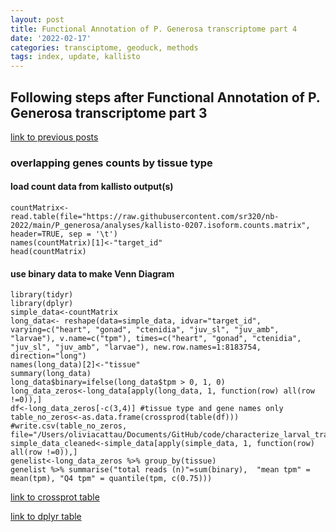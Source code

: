```yaml
---
layout: post
title: Functional Annotation of P. Generosa transcriptome part 4
date: '2022-02-17'
categories: transciptome, geoduck, methods
tags: index, update, kallisto
---
```


## Following steps after Functional Annotation of P. Generosa transcriptome part 3
[link to previous posts](https://github.com/ocattau/notebook-2/blob/master/_posts/2022-02-08-FA3_inspecting_pgenerosa_transcriptome.md)


### overlapping genes counts by tissue type

#### load count data from kallisto output(s)
```{r}
countMatrix<-read.table(file="https://raw.githubusercontent.com/sr320/nb-2022/main/P_generosa/analyses/kallisto-0207.isoform.counts.matrix", header=TRUE, sep = '\t')
names(countMatrix)[1]<-"target_id"
head(countMatrix)
```

#### use binary data to make Venn Diagram
```{r}
library(tidyr)
library(dplyr)
simple_data<-countMatrix
long_data<- reshape(data=simple_data, idvar="target_id", varying=c("heart", "gonad", "ctenidia", "juv_sl", "juv_amb", "larvae"), v.name=c("tpm"), times=c("heart", "gonad", "ctenidia", "juv_sl", "juv_amb", "larvae"), new.row.names=1:8183754, direction="long")
names(long_data)[2]<-"tissue"
summary(long_data)
long_data$binary=ifelse(long_data$tpm > 0, 1, 0)
long_data_zeros<-long_data[apply(long_data, 1, function(row) all(row !=0)),]
df<-long_data_zeros[-c(3,4)] #tissue type and gene names only
table_no_zeros<-as.data.frame(crossprod(table(df)))
#write.csv(table_no_zeros, file="/Users/oliviacattau/Documents/GitHub/code/characterize_larval_transciptome/pgenerosa_table_no_zeros.tab")
simple_data_cleaned<-simple_data[apply(simple_data, 1, function(row) all(row !=0)),]
genelist<-long_data_zeros %>% group_by(tissue)
genelist %>% summarise("total reads (n)"=sum(binary),  "mean tpm" = mean(tpm), "Q4 tpm" = quantile(tpm, c(0.75)))
```

[link to crossprot table](https://raw.githubusercontent.com/ocattau/code/main/characterize_larval_transciptome/pgenerosa_table_no_zeros.tab) 

[link to dplyr table](https://gannet.fish.washington.edu/gigas/data/p.generosa/genelist_02_24_22.tab)
